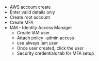  -  AWS account create
 - Enter valid details only
 - Create root account
 - Create MFA
 - IAM  - Identity Access Manager
	 - Create IAM user
	 - Attach policy -admin access
	 - use always iam user 
	 - Once user created, click the user 
	 - Security credentials tab for MFA setup

<!--stackedit_data:
eyJoaXN0b3J5IjpbLTUzNTY1NTE4NCwtMTgyNDU2OTI3Myw4OT
QwNzA5ODBdfQ==
-->